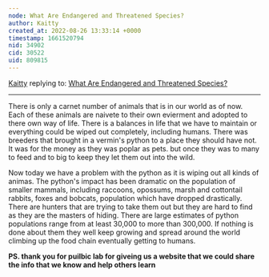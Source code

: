 ```yaml
---
node: What Are Endangered and Threatened Species? 
author: Kaitty
created_at: 2022-08-26 13:33:14 +0000
timestamp: 1661520794
nid: 34902
cid: 30522
uid: 809815
---
```




[Kaitty](../profile/Kaitty) replying to: [What Are Endangered and Threatened Species? ](../notes/TheChessGym/08-26-2022/what-are-endangered-and-threatened-species)

----
There is only a carnet number of animals that is in our world as of now. Each of these animals are naivete to their own evierment and adopted to there own way of life. There is a balances in life that we have to maintain or everything could be wiped out completely, including humans. There was breeders that brought in a vermin's python to a place they should have not. It was for the money as they was poplar as pets. but once they was to many to feed and to big to keep they let them out into the wild.

Now today we have a problem with the python as it is wiping out all kinds of animas. The python's impact has been dramatic on the population of smaller mammals, including raccoons, opossums, marsh and cottontail rabbits, foxes and bobcats, population which have dropped drastically. There are hunters that are trying to take them out but they are hard to find as they are the masters of hiding. There are large estimates of python populations range from at least 30,000 to more than 300,000. If nothing is done about them they well keep growing and spread around the world climbing up the food chain eventually getting to humans.

**PS. thank you for puilbic lab for giveing us a website that we could share the info that we know and help others learn**